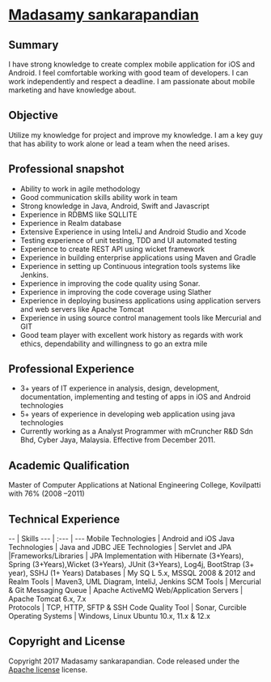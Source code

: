 # [Madasamy sankarapandian](http://swotge.github.io/) 


## Summary

 I have strong knowledge to create complex mobile application for iOS and Android. I feel comfortable working with good team of developers. I can work independently and respect a deadline. I am passionate about mobile marketing and have knowledge about.


## Objective

 Utilize my knowledge for project and improve my knowledge. I am a key guy that has ability to work alone or lead a team when the need arises.

## Professional snapshot

  * Ability to work in agile methodology
  * Good communication skills ability work in team
  * Strong knowledge in Java, Android, Swift and Javascript
  * Experience in RDBMS like SQLLITE
  * Experience in Realm database
  * Extensive Experience in using InteliJ and Android Studio and Xcode
  * Testing experience of unit testing, TDD and UI automated testing
  * Experience to create REST API using wicket framework
  * Experience in building enterprise applications using Maven and Gradle
  * Experience in setting up Continuous integration tools systems like Jenkins.
  * Experience in improving the code quality using Sonar.
  * Experience in improving the code coverage using Slather
  * Experience in deploying business applications using application servers and web servers like Apache Tomcat
  * Experience in using source control management tools like Mercurial and GIT
  * Good team player with excellent work history as regards with work ethics, dependability and willingness to go an extra mile
  
  
## Professional Experience

 * 3+ years of IT experience in analysis, design, development, documentation, implementing and testing of apps in iOS and    Android technologies
 * 5+ years of experience in developing web application using java technologies
 * Currently working as a Analyst Programmer with mCruncher R&D Sdn Bhd, Cyber Jaya, Malaysia. Effective from December 2011.
 
## Academic Qualification

  Master of Computer Applications at National Engineering College, Kovilpatti with 76% (2008 –2011)
  
## Technical Experience

-- | Skills
--- | :--- | ---
Mobile Technologies | Android and iOS
Java Technologies		|	Java and JDBC
JEE Technologies   |	Servlet and JPA
|Frameworks/Libraries		|	JPA Implementation with Hibernate (3+Years), Spring (3+Years),Wicket (3+Years), JUnit (3+Years), Log4j, BootStrap (3+ year), SSHJ (1+ Years)
Databases		|	My SQ L 5.x, MSSQL 2008 & 2012 and Realm
Tools				|	Maven3, UML Diagram, InteliJ, Jenkins
SCM Tools	|	 Mercurial & Git
Messaging Queue		| 	Apache ActiveMQ
Web/Application Servers	|	Apache Tomcat 6.x, 7.x	
Protocols		|	TCP, HTTP, SFTP & SSH
Code Quality Tool		| 	Sonar, Curcible
Operating Systems		|	Windows, Linux Ubuntu 10.x, 11.x & 12.x  
 
## Copyright and License

Copyright 2017 Madasamy sankarapandian. Code released under the [Apache license](https://github.com/swotge/swotge.github.io/blob/master/LICENSE) license.

